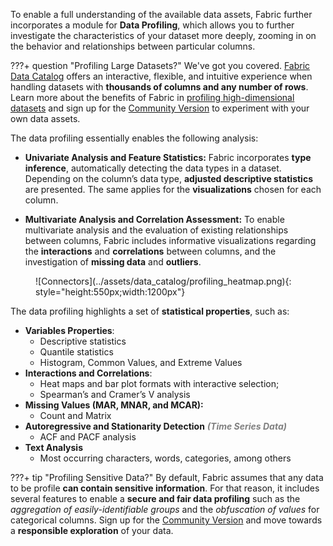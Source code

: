 
To enable a full understanding of the available data assets, Fabric further incorporates a module for **Data Profiling**, which allows you to further investigate the characteristics of your dataset more deeply, zooming in on the behavior and relationships between particular columns.

???+ question "Profiling Large Datasets?"
	We've got you covered. [Fabric Data Catalog](https://ydata.ai/products/data_catalog) offers an interactive, flexible, and intuitive experience when handling datasets with **thousands of columns and any number of rows**. Learn more about the benefits of Fabric in [profiling high-dimensional datasets](https://ydata.ai/resources/understanding-large-multivariate-data-with-data-profiling) and sign up for the [Community Version](https://ydata.ai/ydata-fabric-free-trial) to experiment with your own data assets.

The data profiling essentially enables the following analysis:

- **Univariate Analysis and Feature Statistics:** Fabric incorporates **type inference**, automatically detecting the data types in a dataset. Depending on the column’s data type, **adjusted descriptive statistics** are presented. The same applies for the **visualizations** chosen for each column.

- **Multivariate Analysis and Correlation Assessment:** To enable multivariate analysis and the evaluation of existing relationships between columns, Fabric includes informative visualizations regarding the **interactions** and **correlations** between columns, and the investigation of **missing data** and **outliers**.

<figure markdown>
![Connectors](../assets/data_catalog/profiling_heatmap.png){: style="height:550px;width:1200px"}
</figure>


The data profiling highlights a set of **statistical properties**, such as:

- **Variables Properties**: 
	- Descriptive statistics
	- Quantile statistics
	- Histogram, Common Values, and Extreme Values
- **Interactions and Correlations**:
	- Heat maps and bar plot formats with interactive selection;
	- Spearman’s and Cramer’s V analysis
- **Missing Values (MAR, MNAR, and MCAR):**
	- Count and Matrix
- **Autoregressive and Stationarity Detection** <span style="color:grey">***(Time Series Data)***</span>
	- ACF and PACF analysis
- **Text Analysis**
	- Most occurring characters, words, categories, among others

???+ tip "Profiling Sensitive Data?"
	By default, Fabric assumes that any data to be profile **can contain sensitive information**. For that reason, it includes several features to enable a **secure and fair data profiling** such as the *aggregation of easily-identifiable groups* and the *obfuscation of values* for categorical columns. Sign up for the [Community Version](https://ydata.ai/ydata-fabric-free-trial) and move towards a **responsible exploration** of your data.